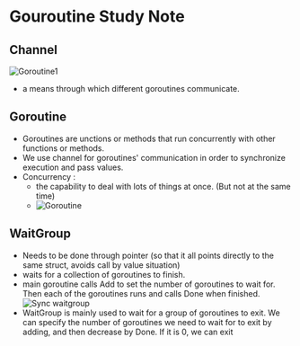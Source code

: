 # Gouroutine Study Note

## Channel
![Goroutine1](https://user-images.githubusercontent.com/71340325/177242997-128fdc54-7eae-46f5-806d-06ef87dab0a2.jpg)

*  a means through which different goroutines communicate.


## Goroutine
* Goroutines are unctions or methods that run concurrently with other functions or methods.
* We use channel for goroutines' communication in order to synchronize execution and pass values.
* Concurrency :
    * the capability to deal with lots of things at once. (But not at the same time)
    * ![Goroutine](https://user-images.githubusercontent.com/71340325/177244854-119aa66f-fc93-4997-88a1-6dadeecdc6d4.jpg)
 
## WaitGroup
* Needs to be done through pointer (so that it all points directly to the same struct, avoids call by value situation)
* waits for a collection of goroutines to finish.
* main goroutine calls Add to set the number of goroutines to wait for. Then each of the goroutines runs and calls Done when finished.
![Sync waitgroup](https://user-images.githubusercontent.com/71340325/177270901-d1b36c50-7313-472f-8fac-ec10f5fc0c34.jpg)
* WaitGroup is mainly used to wait for a group of goroutines to exit. We can specify the number of goroutines we need to wait for to exit by adding, and then decrease by Done. If it is 0, we can exit
